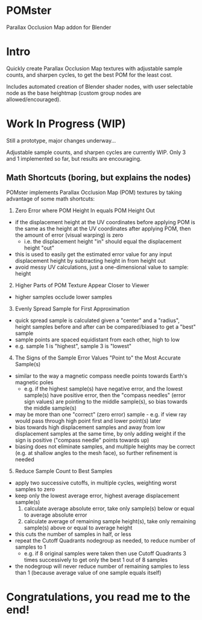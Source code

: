 # POMster
Parallax Occlusion Map addon for Blender

# Intro
Quickly create Parallax Occlusion Map textures with adjustable sample counts, and sharpen cycles, to get the best POM for the least cost.

Includes automated creation of Blender shader nodes, with user selectable node as the base heightmap (custom group nodes are allowed/encouraged).

# Work In Progress (WIP)
Still a prototype, major changes underway...

Adjustable sample counts, and sharpen cycles are currently WIP. Only 3 and 1 implemented so far, but results are encouraging.

## Math Shortcuts (boring, but explains the nodes)
POMster implements Parallax Occlusion Map (POM) textures by taking advantage of some math shortcuts:
1) Zero Error where POM Height In equals POM Height Out
  - if the displacement height at the UV coordinates before applying POM is the same as the height at the UV coordinates after applying POM, then the amount of error (visual warping) is zero
    - i.e. the displacement height "in" should equal the displacement height "out"
  - this is used to easily get the estimated error value for any input displacement height by subtracting height in from height out
  - avoid messy UV calculations, just a one-dimensional value to sample: height
2) Higher Parts of POM Texture Appear Closer to Viewer
  - higher samples occlude lower samples
3) Evenly Spread Sample for First Approximation
  - quick spread sample is calculated given a "center" and a "radius", height samples before and after can be compared/biased to get a "best" sample
  - sample points are spaced equidistant from each other, high to low
  - e.g. sample 1 is "highest", sample 3 is "lowest"
4) The Signs of the Sample Error Values "Point to" the Most Accurate Sample(s)
  - similar to the way a magnetic compass needle points towards Earth's magnetic poles
    - e.g. if the highest sample(s) have negative error, and the lowest sample(s) have positive error, then the "compass needles" (error sign values) are pointing to the middle sample(s), so bias towards the middle sample(s)
  - may be more than one "correct" (zero error) sample - e.g. if view ray would pass through high point first and lower point(s) later
  - bias towards high displacement samples and away from low displacement samples at the same time, by only adding weight if the sign is positive ("compass needle" points towards up)
  - biasing does not eliminate samples, and multiple heights may be correct (e.g. at shallow angles to the mesh face), so further refinement is needed
5) Reduce Sample Count to Best Samples
  - apply two successive cutoffs, in multiple cycles, weighting worst samples to zero
  - keep only the lowest average error, highest average displacement sample(s)
    1) calculate average absolute error, take only sample(s) below or equal to average absolute error
    2) calculate average of remaining sample height(s), take only remaining sample(s) above or equal to average height
  - this cuts the number of samples in half, or less
  - repeat the Cutoff Quadrants nodegroup as needed, to reduce number of samples to 1
    - e.g. if 8 original samples were taken then use Cutoff Quadrants 3 times successively to get only the best 1 out of 8 samples
  - the nodegroup will never reduce number of remaining samples to less than 1 (because average value of one sample equals itself)

# Congratulations, you read me to the end!
